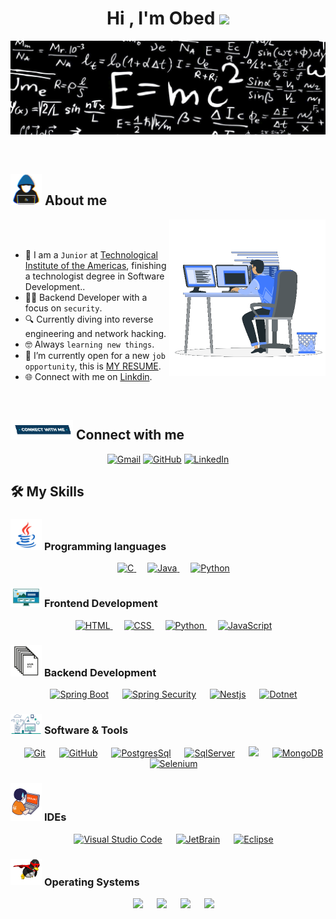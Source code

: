 <h1 align="center">Hi , I'm Obed <img src="https://media.giphy.com/media/hvRJCLFzcasrR4ia7z/giphy.gif" width="35"></h1>
<p align="center">
  <a href=""><img src="https://github.com/fantasmagg/fantasmagg/blob/main/img/mm.png?raw=true"></a>
</p>


<br>


	
## <picture><img src = "https://github.com/fantasmagg/fantasmagg/blob/main/img/about_me.gif?raw=true" width = 50px></picture> About me

<picture> <img align="right" src="https://github.com/fantasmagg/fantasmagg/blob/main/img/Right_Side.gif?raw=true" width = 250px></picture>

<br><br>

- :school: I am a `Junior` at [Technological Institute of the Americas](https://educapermanente.itla.edu.do/), finishing a technologist degree in Software Development..
- :technologist: Backend Developer with a focus on `security`.
- 🔍  Currently diving into reverse engineering and network hacking.
- :nerd_face: Always `learning new things`.
- :thinking: I’m currently open for a new `job opportunity`, this is [MY RESUME](https://drive.google.com/file/d/1xB8-g8EviMG-A6GQYMjxKINplEfsDmfR/view?usp=sharing).
- 🌐 Connect with me on [Linkdin](https://www.linkedin.com/in/obed-emanuel-silvestre-santana-04887020b/).
<br>


## <picture> <img src="https://github.com/fantasmagg/fantasmagg/blob/main/img/Connect-with-me.gif?raw=true" width="100px"> </picture> Connect with me
<p align="center">
	<a href="obedsilvestre339@gmail.com"><img img src="https://img.shields.io/badge/gmail-%23EA4335.svg?style=plastic&logo=gmail&logoColor=white" alt="Gmail"/></a>
	<a href="https://github.com/fantasmagg"><img src="https://img.shields.io/badge/github-%23181717.svg?style=plastic&logo=github&logoColor=white" alt="GitHub"/></a>
	<a href="https://www.linkedin.com/in/obed-emanuel-silvestre-santana-04887020b/"><img src="https://img.shields.io/badge/linkedin-%230A66C2.svg?style=plastic&logo=linkedin&logoColor=white" alt="LinkedIn"/></a>
</p>



## 🛠️ My Skills

### <picture> <img src = "https://github.com/fantasmagg/fantasmagg/blob/main/img/Programming_Languages.gif?raw=true" width = 50px>  </picture> Programming languages

<p align="center"> 
  &emsp; 
  <a href="https://www.cprogramming.com/" target="_blank"> 
    <img alt="C" src="https://img.shields.io/badge/C%23-%23906090?style=plastic&logo=-">
  </a> 
  &emsp;
  <a href="https://www.java.com" target="_blank"> 
    <img alt="Java" src="https://img.shields.io/badge/Java-%23007396.svg?style=plastic&logo=java&logoColor=white">
  </a>
  &emsp;
   <a href="https://www.python.org" target="_blank">
    <img alt="Python" src="https://img.shields.io/badge/Python%20-%2314354C.svg?style=plastic&logo=python&logoColor=white">
  </a>
</p>

### <picture> <img src = "https://github.com/fantasmagg/fantasmagg/blob/main/img/Front_End.gif?raw=true" width = 50px>  </picture> Frontend Development
<p align="center"> 
  &emsp; 
  <a href="https://www.w3.org/html/" target="_blank"> 
   <img alt="HTML" src="https://img.shields.io/badge/HTML5%20-%23E34F26.svg?style=plastic&logo=html5&logoColor=white">
  </a>   
  &emsp;
  <a href="https://www.w3schools.com/css/" target="_blank">
    <img alt="CSS" src="https://img.shields.io/badge/CSS%20-%231572B6.svg?style=plastic&logo=css3&logoColor=white">
  </a> 
  &emsp;
  <a href="https://www.python.org" target="_blank">
    <img alt="Python" src="https://img.shields.io/badge/react-%2361DAFB.svg?style=plastic&logo=React&logoColor=black">
  </a>
  &emsp;
  <a href="https://developer.mozilla.org/en-US/docs/Web/JavaScript" target="_blank"> 
     <img alt="JavaScript" src="https://img.shields.io/badge/JavaScript%20-%23F7DF1E.svg?style=plastic&logo=javascript&logoColor=black">
   </a>
</p>


### <picture> <img src = "https://github.com/fantasmagg/fantasmagg/blob/main/img/backend.gif?raw=true" width = 50px>  </picture> Backend Development
<p align="center"> 
  &emsp;
    <a href="#"><img alt="Spring Boot" src="https://img.shields.io/badge/Spring%20boot-%23f9f9f1?style=flat-square&logo=springboot"></a>
  &emsp;
    <a href="#"><img alt="Spring Security" src="https://img.shields.io/badge/Spring%20Security-%23f9f9f1?style=flat-square&logo=springsecurity"></a>
  &emsp;
   <a href="#"><img alt="Nestjs" src="https://img.shields.io/badge/Nestjs-%23cc2649?style=flat-square&logo=nestjs" /></a>
  &emsp;
   <a href="#"><img alt="Dotnet" img src="https://img.shields.io/badge/-%2302031a?style=flat-square&logo=dotnet"></a>
</p>

 ### <picture> <img src = "https://github.com/fantasmagg/fantasmagg/blob/main/img/Software_Tools.gif?raw=true" width = 50px>  </picture> Software & Tools
 
<p align="center">
  &emsp;
    <a href="#"><img alt="Git" src="https://img.shields.io/badge/Git%20-%23F05033.svg?style=plastic&logo=git&logoColor=white"></a>
  &emsp;
    <a href="#"><img alt="GitHub" src="https://img.shields.io/badge/github-%23181717.svg?style=plastic&logo=github&logoColor=white"></a>
  &emsp;
    <a href="#"><img alt="PostgresSql" src="https://img.shields.io/badge/postgresql-%23ebdfcc?style=flat-square&logo=postgresql"></a>
  &emsp;
    <a href="#"><img alt="SqlServer" src="https://img.shields.io/badge/SqlServer-%230d8de0?style=flat-square"></a>
  &emsp;
    <a href="#"><img src="https://img.shields.io/badge/mysql-%234479A1.svg?&style=plastic&logo=mysql&logoColor=white"/></a>
    &emsp;
    <a href="#"><img alt="MongoDB" src="https://img.shields.io/badge/MongoDB-%23ccdead?style=plastic&logo=mongodb"></a>
    &emsp;
    <a href="#"><img alt="Selenium" src="https://img.shields.io/badge/selenium-%2343B02A.svg?&style=plastic&logo=selenium&logoColor=white"></a>
</p>

 ### <picture> <img src = "https://github.com/fantasmagg/fantasmagg/blob/main/img/IDEs.gif?raw=true" width = 50px>  </picture> IDEs
 
<p align="center">
  &emsp;
    <a href="#"><img alt="Visual Studio Code" src="https://img.shields.io/badge/Visual%20Studio%20Code-0078d7.svg?style=plastic&logo=visual-studio-code&logoColor=white"></a>
  &emsp;
    <a href="#"><img alt="JetBrain" src="https://img.shields.io/badge/jetbrains-%23000000.svg?style=plastic&logo=jetbrains&logoColor=white" /></a>
  &emsp;
    <a href="#"><img alt="Eclipse" src="https://img.shields.io/badge/eclipse%20ide-%232C2255.svg?&style=plastic&logo=eclipse%20ide&logoColor=white" /></a>
</p>

 ### <picture> <img src = "https://github.com/fantasmagg/fantasmagg/blob/main/img/OS.gif?raw=true" width = 50px>  </picture> Operating Systems
 
<p align="center">
  &emsp;
    <a href="#"><img src="https://img.shields.io/badge/Linux-FCC624?style=plastic&logo=linux&logoColor=black"></a>
  &emsp;
    <a href="#"><img src="https://img.shields.io/badge/Ubuntu-E95420?style=plastic&logo=ubuntu&logoColor=white"></a>
  &emsp;
    <a href="#"><img src="https://img.shields.io/badge/Windows-0078D6?style=plastic&logo=windows&logoColor=white"></a>
  &emsp;
    <a href="#"><img src="https://img.shields.io/badge/kali%20linux-%23ffffff?style=flat-square&logo=kalilinux" /></a>
</p>

<br> 





